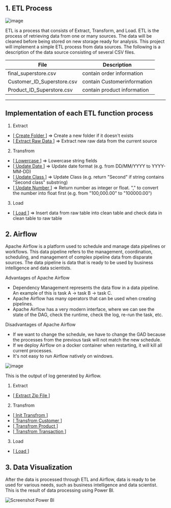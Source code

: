## 1. ETL Process

![image](https://user-images.githubusercontent.com/57904007/189003432-5a2e0c9e-39a5-4c1d-9cc2-a54709c07aef.png)

ETL is a process that consists of Extract, Transform, and Load. ETL is the process of retrieving data from one or many sources. The data will be cleaned before being stored on new storage ready for analysis.
This project will implement a simple ETL process from data sources. The following is a description of the data source consisting of several CSV files.

| File                       | Description                 |
| -------------------------- | --------------------------- |
| final_superstore.csv       | contain order information   |
| Customer_ID_Superstore.csv | contain Customerinformation |
| Product_ID_Superstore.csv  | contain product information |

---

## Implementation of each ETL function process

1. Extract

- [[ Create Folder ](https://github.com/lanaahm/CloudMiddleWare-Assignment/blob/main/dags/extract.py#L13)] => Create a new folder if it doesn't exists
- [[ Extract Raw Data ](https://github.com/lanaahm/CloudMiddleWare-Assignment/blob/main/dags/extract.py#L19)] => Extract new raw data from the current source

2. Transfrom

- [[ Lowercase ](https://github.com/lanaahm/CloudMiddleWare-Assignment/blob/main/dags/transform.py#L17)] => Lowercase string fields
- [[ Update Date ](https://github.com/lanaahm/CloudMiddleWare-Assignment/blob/main/dags/transform.py#L23)] => Update date format (e.g. from DD/MM/YYYY to YYYY-MM-DD)
- [[ Update Class ](https://github.com/lanaahm/CloudMiddleWare-Assignment/blob/main/dags/transform.py#L37)] => Update Class (e.g. return "Second" if string contains "Second class" substring)
- [[ Update Number ](https://github.com/lanaahm/CloudMiddleWare-Assignment/blob/main/dags/transform.py#L46)] => Return number as integer or float. "," to convert the number into float first (e.g. from "100,000.00" to "100000.00")

3. Load

- [[ Load ](https://github.com/lanaahm/CloudMiddleWare-Assignment/blob/main/dags/load.py)] => Insert data from raw table into clean table and check data in clean table to raw table

## 2. Airflow

Apache Airflow is a platform used to schedule and manage data pipelines or workflows. This data pipeline refers to the management, coordination, scheduling, and management of complex pipeline data from disparate sources. The data pipeline is data that is ready to be used by business intelligence and data scientists.

Advantages of Apache Airflow

- Dependency Management represents the data flow in a data pipeline. An example of this is task A -> task B -> task C.
- Apache Airflow has many operators that can be used when creating pipelines.
- Apache Airflow has a very modern interface, where we can see the state of the DAG, check the runtime, check the log, re-run the task, etc.

Disadvantages of Apache Airflow

- If we want to change the schedule, we have to change the GAD because the processes from the previous task will not match the new schedule.
- If we deploy Airflow on a docker container when restarting, it will kill all current processes.
- It's not easy to run Airflow natively on windows.

![image](https://user-images.githubusercontent.com/57904007/189002658-8aedd0a1-92a6-4add-9472-5d666cb31403.png)

This is the output of log generated by Airflow.

1. Extract

- [[ Extract Zip File ](https://github.com/lanaahm/CloudMiddleWare-Assignment/logs/README#Extract)]

2. Transfrom

- [[ Init Transfrom ](https://github.com/lanaahm/CloudMiddleWare-Assignment/logs/README#Transfrom)]
- [[ Transfrom Customer ](https://github.com/lanaahm/CloudMiddleWare-Assignment/logs/README#Transfrom)]
- [[ Transfrom Product ](https://github.com/lanaahm/CloudMiddleWare-Assignment/logs/README#Transfrom)]
- [[ Transfrom Transaction ](https://github.com/lanaahm/CloudMiddleWare-Assignment/logs/README#Transfrom)]

3. Load

- [[ Load ](https://github.com/lanaahm/CloudMiddleWare-Assignment/logs/README#Load)]

## 3. Data Visualization

After the data is processed through ETL and Airflow, data is ready to be used for various needs, such as business intelligence and data scientist. This is the result of data processing using Power BI.

![Screenshot Power BI](https://user-images.githubusercontent.com/57904007/189000388-275f77af-3429-4312-8172-99c632394c44.jpg)
